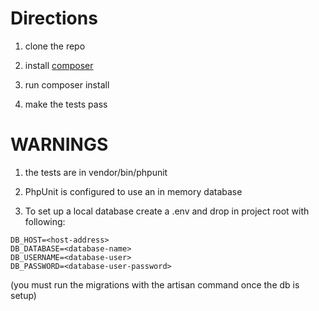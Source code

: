 # Directions

1) clone the repo

2) install [composer](https://getcomposer.org/)

3) run composer install

4) make the tests pass


# WARNINGS

1) the tests are in vendor/bin/phpunit

2) PhpUnit is configured to use an in memory database

3) To set up a local database create a .env and drop in project root with following:

```
DB_HOST=<host-address>
DB_DATABASE=<database-name>
DB_USERNAME=<database-user>
DB_PASSWORD=<database-user-password>
```

(you must run the migrations with the artisan command once the db is setup)
